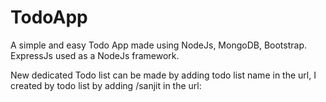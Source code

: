 # TodoApp
A simple and easy Todo App made using NodeJs, MongoDB, Bootstrap. ExpressJs used as a NodeJs framework.






New dedicated Todo list can be made by adding todo list name in the url, I created by todo list by adding /sanjit in the url:

